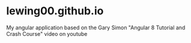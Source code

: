 # lewing00.github.io
My angular application based on the Gary Simon "Angular 8 Tutorial and Crash Course" video on youtube
